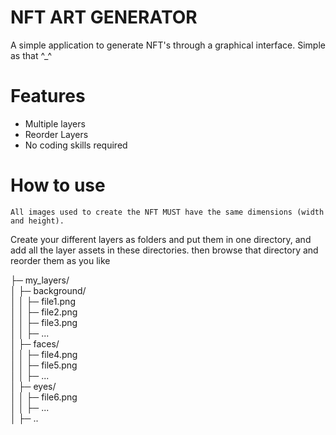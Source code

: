 # NFT ART GENERATOR

A simple application to generate NFT's through a graphical interface. Simple as that ^_^

# Features

 - Multiple layers
 - Reorder Layers
 - No coding skills required
 
# How to use

``` All images used to create the NFT MUST have the same dimensions (width and height). ```

Create your different layers as folders and put them in one directory, and add all the layer assets in these directories.
then browse that directory and reorder them as you like

├─ my_layers/  
│  ├─ background/  
│  │  ├─ file1.png  
│  │  ├─ file2.png  
│  │  ├─ file3.png  
│  │  ├─ ...  
│  ├─ faces/  
│  │  ├─ file4.png  
│  │  ├─ file5.png  
│  │  ├─ ...  
│  ├─ eyes/  
│  │  ├─ file6.png  
│  │  ├─ ...  
│  ├─ ..
